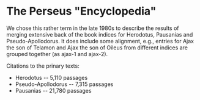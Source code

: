 # The Perseus "Encyclopedia"

We chose this rather term in the late 1980s to describe the results of merging extensive back of the book indices for Herodotus, Pausanias and Pseudo-Apollodorus. It does include some alignment, e.g., entries for Ajax the son of Telamon and Ajax the son of Oileus from different indices are grouped together (as ajax-1 and ajax-2).

Citations to the prinary texts:

* Herodotus -- 5,110 passages
* Pseudo-Apollodorus -- 7,315 passages
* Pausanias -- 21,780 passages
